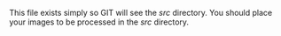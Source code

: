 This file exists simply so GIT will see the _src_ directory.
You should place your images to be processed in the _src_ directory.

